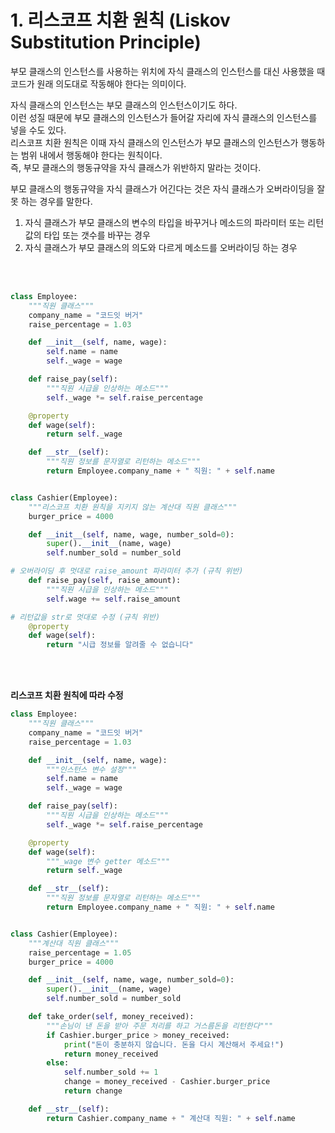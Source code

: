 # 1. 리스코프 치환 원칙 (Liskov Substitution Principle)

부모 클래스의 인스턴스를 사용하는 위치에 자식 클래스의 인스턴스를 대신 사용했을 때 코드가 원래 의도대로 작동해야 한다는 의미이다. <br>

자식 클래스의 인스턴스는 부모 클래스의 인스턴스이기도 하다.<br>
이런 성질 때문에 부모 클래스의 인스턴스가 들어갈 자리에 자식 클래스의 인스턴스를 넣을 수도 있다. <br>
리스코프 치환 원칙은 이때 자식 클래스의 인스턴스가 부모 클래스의 인스턴스가 행동하는 범위 내에서 행동해야 한다는 원칙이다. <br>
즉, 부모 클래스의 행동규약을 자식 클래스가 위반하지 말라는 것이다. <br>

부모 클래스의 행동규약을 자식 클래스가 어긴다는 것은 자식 클래스가 오버라이딩을 잘못 하는 경우를 말한다. <br>

1. 자식 클래스가 부모 클래스의 변수의 타입을 바꾸거나 메소드의 파라미터 또는 리턴값의 타입 또는 갯수를 바꾸는 경우
2. 자식 클래스가 부모 클래스의 의도와 다르게 메소드를 오버라이딩 하는 경우

<br><br>

```python
class Employee:
    """직원 클래스"""
    company_name = "코드잇 버거"
    raise_percentage = 1.03

    def __init__(self, name, wage):
        self.name = name
        self._wage = wage

    def raise_pay(self):
        """직원 시급을 인상하는 메소드"""
        self._wage *= self.raise_percentage

    @property
    def wage(self):
        return self._wage

    def __str__(self):
        """직원 정보를 문자열로 리턴하는 메소드"""
        return Employee.company_name + " 직원: " + self.name


class Cashier(Employee):
    """리스코프 치환 원칙을 지키지 않는 계산대 직원 클래스"""
    burger_price = 4000

    def __init__(self, name, wage, number_sold=0):
        super().__init__(name, wage)
        self.number_sold = number_sold

# 오버라이딩 후 멋대로 raise_amount 파라미터 추가 (규칙 위반)
    def raise_pay(self, raise_amount):
        """직원 시급을 인상하는 메소드"""
        self.wage += self.raise_amount

# 리턴값을 str로 멋대로 수정 (규칙 위반)
    @property
    def wage(self):
        return "시급 정보를 알려줄 수 없습니다"
```

<br><br>

**리스코프 치환 원칙에 따라 수정**

```python
class Employee:
    """직원 클래스"""
    company_name = "코드잇 버거"
    raise_percentage = 1.03

    def __init__(self, name, wage):
        """인스턴스 변수 설정"""
        self.name = name
        self._wage = wage

    def raise_pay(self):
        """직원 시급을 인상하는 메소드"""
        self._wage *= self.raise_percentage

    @property
    def wage(self):
        """_wage 변수 getter 메소드"""
        return self._wage

    def __str__(self):
        """직원 정보를 문자열로 리턴하는 메소드"""
        return Employee.company_name + " 직원: " + self.name


class Cashier(Employee):
    """계산대 직원 클래스"""
    raise_percentage = 1.05
    burger_price = 4000

    def __init__(self, name, wage, number_sold=0):
        super().__init__(name, wage)
        self.number_sold = number_sold

    def take_order(self, money_received):
        """손님이 낸 돈을 받아 주문 처리를 하고 거스름돈을 리턴한다"""
        if Cashier.burger_price > money_received:
            print("돈이 충분하지 않습니다. 돈을 다시 계산해서 주세요!")
            return money_received
        else:
            self.number_sold += 1
            change = money_received - Cashier.burger_price
            return change

    def __str__(self):
        return Cashier.company_name + " 계산대 직원: " + self.name
```
